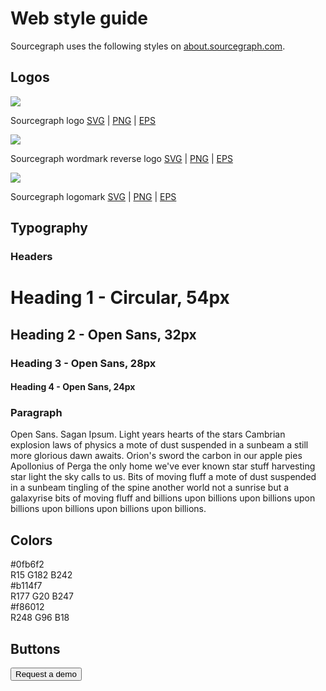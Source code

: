 # Web style guide

<link rel="stylesheet" type="text/css" href="/assets/about-style-guide.css?v=015" />
Sourcegraph uses the following styles on <a href="https://about.sourcegraph.com">about.sourcegraph.com</a>.

## Logos

<img class="mark" src="https://cdn2.hubspot.net/hubfs/2762526/Brand%20assets/sourcegraph-wordmark.svg">

Sourcegraph logo
<a href="https://cdn2.hubspot.net/hubfs/2762526/Brand%20assets/sourcegraph-wordmark.svg">SVG</a> | <a href="https://cdn2.hubspot.net/hubfs/2762526/Brand%20assets/sourcegraph-wordmark.png">PNG</a> | <a href="https://cdn2.hubspot.net/hubfs/2762526/Brand%20assets/sourcegraph-wordmark.eps">EPS</a>

<img class="mark-rev" src="https://cdn2.hubspot.net/hubfs/2762526/Brand%20assets/sourcegraph-wordmark-reverse.svg">

Sourcegraph wordmark reverse logo
<a href="https://cdn2.hubspot.net/hubfs/2762526/Brand%20assets/sourcegraph-wordmark-reverse.svg">SVG</a> | <a href="https://cdn2.hubspot.net/hubfs/2762526/Brand%20assets/sourcegraph-wordmark-reverse.png">PNG</a> | <a href="https://cdn2.hubspot.net/hubfs/2762526/Brand%20assets/sourcegraph-wordmark-reverse.eps">EPS</a>

<img src="/assets/sourcegraph-mark.png">

Sourcegraph logomark
<a href="https://cdn2.hubspot.net/hubfs/2762526/Brand%20assets/sourcegraph-logomark.svg">SVG</a> | <a href="https://cdn2.hubspot.net/hubfs/2762526/Brand%20assets/sourcegraph-logomark.png">PNG</a> | <a href="https://cdn2.hubspot.net/hubfs/2762526/Brand%20assets/sourcegraph-logomark.eps">EPS</a>

## Typography

### Headers

<div class="typ">
    <h1>Heading 1 - Circular, 54px</h1>
    <h2>Heading 2 - Open Sans, 32px</h2>
    <h3>Heading 3 - Open Sans, 28px</h3>
    <h4>Heading 4 - Open Sans, 24px</h4>
</div>

### Paragraph

<div class="typ">
    <p>Open Sans.  Sagan Ipsum. Light years hearts of the stars Cambrian explosion laws of physics a mote of dust suspended in a sunbeam a still more glorious dawn awaits. Orion's sword the carbon in our apple pies Apollonius of Perga the only home we've ever known star stuff harvesting star light the sky calls to us. Bits of moving fluff a mote of dust suspended in a sunbeam tingling of the spine another world not a sunrise but a galaxyrise bits of moving fluff and billions upon billions upon billions upon billions upon billions upon billions upon billions.</p>
</div>

## Colors

<div class="square blue">
</div>
#0fb6f2<br />
R15 G182 B242

<div class="square purple">
</div>
#b114f7<br />
R177 G20 B247

<div class="square orange">
</div>
#f86012<br />
R248 G96 B18

## Buttons

<button type="submit" role="button" class="btn btn-primary mb-2">Request a demo</button>
